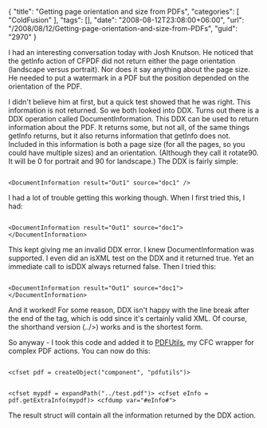 {
	"title": "Getting page orientation and size from PDFs",
	"categories": [
		"ColdFusion"
	],
	"tags": [],
	"date": "2008-08-12T23:08:00+06:00",
	"url": "/2008/08/12/Getting-page-orientation-and-size-from-PDFs",
	"guid": "2970"
}

I had an interesting conversation today with Josh Knutson. He noticed that the getInfo action of CFPDF did not return either the page orientation (landscape versus portrait). Nor does it say anything about the page size. He needed to put a watermark in a PDF but the position depended on the orientation of the PDF.
<!--more-->
I didn't believe him at first, but a quick test showed that he was right. This information is not returned. So we both looked into DDX. Turns out there is a DDX operation called DocumentInformation. This DDX can be used to return information about the PDF. It returns some, but not all, of the same things getInfo returns, but it also returns information that getInfo does not. Included in this information is both a page size (for all the pages, so you could have multiple sizes) and an orientation. (Although they call it rotate90. It will be 0 for portrait and 90 for landscape.) The DDX is fairly simple: 

<code>
&lt;DocumentInformation result="Out1" source="doc1" /&gt;
</code>

I had a lot of trouble getting this working though. When I first tried this, I had:

<code>
&lt;DocumentInformation result="Out1" source="doc1"&gt;
&lt;/DocumentInformation&gt;
</code>

This kept giving me an invalid DDX error. I knew DocumentInformation was supported. I even did an isXML test on the DDX and it returned true. Yet an immediate call to isDDX always returned false. Then I tried this:

<code>
&lt;DocumentInformation result="Out1" source="doc1"&gt;&lt;/DocumentInformation&gt;
</code>

And it worked! For some reason, DDX isn't happy with the line break after the end of the tag, which is odd since it's certainly valid XML. Of course, the shorthand version (../&gt;) works and is the shortest form. 

So anyway - I took this code and added it to <a href="http://pdfutils.riaforge.org">PDFUtils</a>, my CFC wrapper for complex PDF actions. You can now do this:

<code>
&lt;cfset pdf = createObject("component", "pdfutils")&gt;

&lt;cfset mypdf = expandPath("../test.pdf")&gt;
&lt;cfset eInfo = pdf.getExtraInfo(mypdf)&gt;
&lt;cfdump var="#eInfo#"&gt;
</code>

The result struct will contain all the information returned by the DDX action.